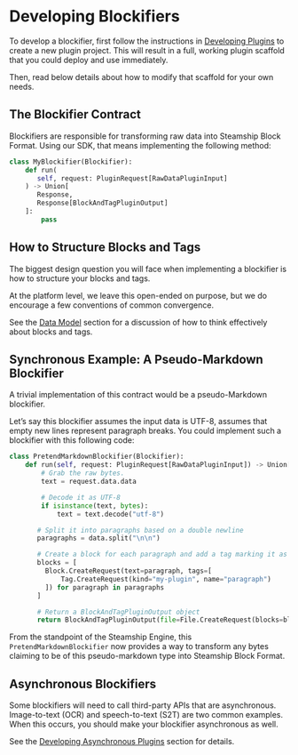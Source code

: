 <a id="developingblockifierssec"></a>

# Developing Blockifiers

To develop a blockifier, first follow the instructions in [Developing Plugins](index.md#developingpluginssec) to create
a new plugin project. This will result in a full, working plugin scaffold that you could
deploy and use immediately.

Then, read below details about how to modify that scaffold for your own needs.

## The Blockifier Contract

Blockifiers are responsible for transforming raw data into Steamship Block Format.
Using our SDK, that means implementing the following method:

```python
class MyBlockifier(Blockifier):
    def run(
       self, request: PluginRequest[RawDataPluginInput]
    ) -> Union[
       Response,
       Response[BlockAndTagPluginOutput]
    ]:
        pass
```

## How to Structure Blocks and Tags

The biggest design question you will face when implementing a blockifier is how to structure your blocks and tags.

At the platform level, we leave this open-ended on purpose, but we do encourage a few conventions of common convergence.

See the [Data Model](../../data/index.md#data-model) section for a discussion of how to think effectively about blocks and tags.

## Synchronous Example: A Pseudo-Markdown Blockifier

A trivial implementation of this contract would be a pseudo-Markdown blockifier.

Let’s say this blockifier assumes the input data is UTF-8, assumes that empty new lines represent paragraph breaks.
You could implement such a blockifier with this following code:

```python
class PretendMarkdownBlockifier(Blockifier):
    def run(self, request: PluginRequest[RawDataPluginInput]) -> Union[PluginRequest[BlockAndTagPluginOutput], BlockAndTagPluginOutput]:
        # Grab the raw bytes.
        text = request.data.data

        # Decode it as UTF-8
        if isinstance(text, bytes):
            text = text.decode("utf-8")

       # Split it into paragraphs based on a double newline
       paragraphs = data.split("\n\n")

       # Create a block for each paragraph and add a tag marking it as a paragraph
       blocks = [
         Block.CreateRequest(text=paragraph, tags=[
             Tag.CreateRequest(kind="my-plugin", name="paragraph")
         ]) for paragraph in paragraphs
       ]

       # Return a BlockAndTagPluginOutput object
       return BlockAndTagPluginOutput(file=File.CreateRequest(blocks=blocks))
```

From the standpoint of the Steamship Engine, this `PretendMarkdownBlockifier` now provides a way to
transform any bytes claiming to be of this pseudo-markdown type into Steamship Block Format.

## Asynchronous Blockifiers

Some blockifiers will need to call third-party APIs that are asynchronous.
Image-to-text (OCR) and speech-to-text (S2T) are two common examples.
When this occurs, you should make your blockifier asynchronous as well.

See the [Developing Asynchronous Plugins](async-plugins.md#developingasync) section for details.
